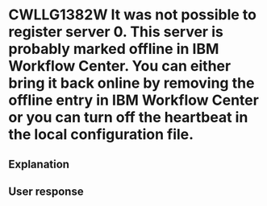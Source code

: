 # CWLLG1382W It was not possible to register server 0. This server is probably marked offline in IBM Workflow Center. You can either bring it back online by removing the offline entry in IBM Workflow Center or you can turn off the heartbeat in the local configuration file.

## Explanation

## User response